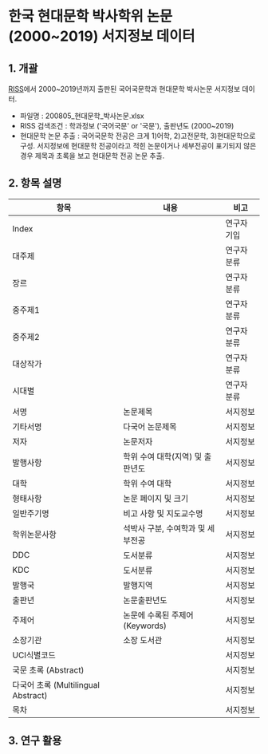 # 한국 현대문학 박사학위 논문(2000~2019) 서지정보 데이터

## 1. 개괄
[RISS](http://www.riss.kr/search/Search.do?detailSearch=true&viewYn=OP&query=&queryText=znMajor%2C%EA%B5%AD%EC%96%B4%EA%B5%AD%EB%AC%B8%40op%2COR%40znMajor%2C%EA%B5%AD%EB%AC%B8%40op%2COR&strQuery=&iStartCount=0&iGroupView=5&icate=bib_t&colName=bib_t&exQuery=&pageScale=100&strSort=DATE&order=%2FDESC&onHanja=false&keywordOption=0&searchGubun=true&p_year1=&p_year2=&dorg_storage=&mat_type=&mat_subtype=T1%2CT2&fulltext_kind=&t_gubun=&learning_type=&language_code=&ccl_code=&language=&inside_outside=&fric_yn=&image_yn=&regnm=&gubun=&kdc=&ttsUseYn=&resultSearch=false&listFlag=&h_groupByField=&orderBy=#redirect)에서 2000~2019년까지 출판된 국어국문학과 현대문학 박사논문 서지정보 데이터.

* 파일명 : 200805_현대문학_박사논문.xlsx
* RISS 검색조건 : 학과정보 ('국어국문' or '국문'), 출판년도 (2000~2019)
* 현대문학 논문 추출 : 국어국문학 전공은 크게 1)어학, 2)고전문학, 3)현대문학으로 구성. 서지정보에 현대문학 전공이라고 적힌 논문이거나 세부전공이 표기되지 않은 경우 제목과 초록을 보고 현대문학 전공 논문 추출.


## 2. 항목 설명
|항목|내용|비고|
|------|---|---|
|Index||연구자 기입|
|대주제||연구자 분류|
|장르||연구자 분류|
|중주제1||연구자 분류|
|중주제2||연구자 분류|
|대상작가||연구자 분류|
|시대별||연구자 분류|
|서명|논문제목|서지정보|
|기타서명|다국어 논문제목|서지정보|
|저자|논문저자|서지정보|
|발행사항|학위 수여 대학(지역) 및 출판년도|서지정보|
|대학|학위 수여 대학|서지정보|
|형태사항|논문 페이지 및 크기|서지정보|
|일반주기명|비고 사항 및 지도교수명|서지정보|
|학위논문사항|석박사 구분, 수여학과 및 세부전공|서지정보|
|DDC|도서분류|서지정보|
|KDC|도서분류|서지정보|
|발행국|발행지역|서지정보|
|출판년|논문출판년도|서지정보|
|주제어|논문에 수록된 주제어(Keywords)|서지정보|
|소장기관|소장 도서관|서지정보|
|UCI식별코드||서지정보|
|국문 초록 (Abstract)||서지정보|
|다국어 초록 (Multilingual Abstract)||서지정보|
|목차||서지정보|

## 3. 연구 활용
